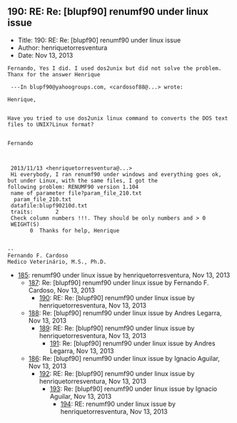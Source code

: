 ## 190: RE: Re: [blupf90] renumf90 under linux issue

- Title: 190: RE: Re: [blupf90] renumf90 under linux issue
- Author: henriquetorresventura
- Date: Nov 13, 2013
```
Fernando, Yes I did. I used dos2unix but did not solve the problem. Thanx for the answer Henrique

 ---In blupf90@yahoogroups.com, <cardosof88@...> wrote:

Henrique,


Have you tried to use dos2unix linux command to converts the DOS text files to UNIX?Linux format?


Fernando



 2013/11/13 <henriquetorresventura@...>
 Hi everybody, I ran renumf90 under windows and everything goes ok, but under Linux, with the same files, I got the
following problem: RENUMF90 version 1.104
 name of parameter file?param_file_210.txt
  param_file_210.txt
 datafile:blupf90210d.txt
 traits:	   2
 Check column numbers !!!. They should be only numbers and > 0
 WEIGHT(S)
	   0  Thanks for help, Henrique


-- 
Fernando F. Cardoso
Medico Veterinário, M.S., Ph.D.
```

- [185](0185.md): renumf90 under linux issue by henriquetorresventura, Nov 13, 2013
    - [187](0187.md): Re: [blupf90] renumf90 under linux issue by Fernando F. Cardoso, Nov 13, 2013
        - [190](0190.md): RE: Re: [blupf90] renumf90 under linux issue by henriquetorresventura, Nov 13, 2013
    - [188](0188.md): Re: [blupf90] renumf90 under linux issue by Andres Legarra, Nov 13, 2013
        - [189](0189.md): RE: Re: [blupf90] renumf90 under linux issue by henriquetorresventura, Nov 13, 2013
            - [191](0191.md): Re: [blupf90] renumf90 under linux issue by Andres Legarra, Nov 13, 2013
    - [186](0186.md): Re: [blupf90] renumf90 under linux issue by Ignacio Aguilar, Nov 13, 2013
        - [192](0192.md): RE: Re: [blupf90] renumf90 under linux issue by henriquetorresventura, Nov 13, 2013
            - [193](0193.md): Re: [blupf90] renumf90 under linux issue by Ignacio Aguilar, Nov 13, 2013
                - [194](0194.md): RE: renumf90 under linux issue by henriquetorresventura, Nov 13, 2013
